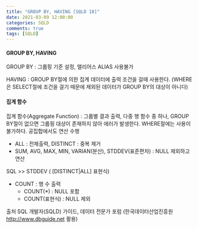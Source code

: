 ```yaml
---
title: "GROUP BY, HAVING [SQLD 18]"
date: 2021-03-09 12:00:00
categories: SQLD
comments: true
tags: [SQLD]
---
```


#### GROUP BY, HAVING

GROUP BY : 그룹핑 기준 설정, 앨리어스 ALIAS 사용불가

HAVING : GROUP BY절에 의한 집계 데이터에 출력 조건을 걸때 사용한다. (WHERE은 SELECT절에 조건을 걸기 때문에 제외된 데이터가 GROUP BY의 대상이 아니다) 



#### 집계 함수

집계 함수(Aggregate Function) : 그룹별 결과 출력, 다중 행 함수 중 하나, GROUP BY절이 없으면 그룹핑 대상이 존재하지 않아 에러가 발생한다. WHERE절에는 사용이 불가하다. 공집합에서도 연산 수행

- ALL : 전체출력, DISTINCT : 중복 제거
- SUM, AVG, MAX, MIN, VARIAN(분산), STDDEV(표준편차) : NULL 제외하고 연산

SQL >> STDDEV ( [DISTINCT|ALL] 표현식)

- COUNT : 행 수 출력
  - COUNT(*) : NULL 포함
  - COUNT(표현식) : NULL 제외

출처 SQL 개발자(SQLD) 가이드, 데이터 전문가 포럼 (한국데이터산업진흥원 http://www.dbguide.net 활용)

